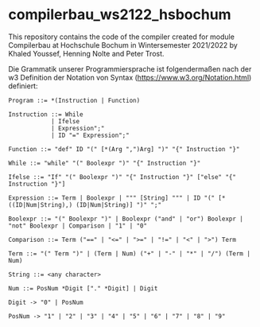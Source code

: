 # compilerbau_ws2122_hsbochum
This repository contains the code of the compiler created for module Compilerbau at Hochschule Bochum in Wintersemester 2021/2022 by Khaled Youssef, Henning Nolte and Peter Trost.

Die Grammatik unserer Programmiersprache ist folgendermaßen nach der w3 Definition der Notation von Syntax (https://www.w3.org/Notation.html) definiert:    

``` 
Program ::= *(Instruction | Function)
  
Instruction ::= While  
			| Ifelse  
			| Expression";"  
			| ID "=" Expression";"  
  
Function ::= "def" ID "(" [*(Arg ",")Arg] ")" "{" Instruction "}"  
  
While ::= "while" "(" Boolexpr ")" "{" Instruction "}"  
  
Ifelse ::= "If" "(" Boolexpr ")" "{" Instruction "}" ["else" "{" Instruction "}"]  
  
Expression ::= Term | Boolexpr | """ [String] """ | ID "(" [*((ID|Num|String),) (ID|Num|String)] ")" ";"  
  
Boolexpr ::= "(" Boolexpr ")" | Boolexpr ("and" | "or") Boolexpr | "not" Boolexpr | Comparison | "1" | "0"  
  
Comparison ::= Term ("==" | "<=" | ">=" | "!=" | "<" | ">") Term  
  
Term ::= "(" Term ")" | (Term | Num) ("+" | "-" | "*" | "/") (Term | Num)  
  
String ::= <any character>  
  
Num ::= PosNum *Digit ["." *Digit] | Digit  
  
Digit -> "0" | PosNum  
  
PosNum -> "1" | "2" | "3" | "4" | "5" | "6" | "7" | "8" | "9"  
```